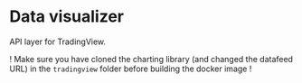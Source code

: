 # Data visualizer

API layer for TradingView.

! Make sure you have cloned the charting library (and changed the datafeed URL) in the `tradingview` folder before building the docker image !